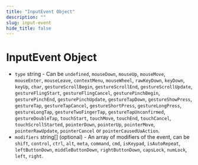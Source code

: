```yaml
---
title: "InputEvent Object"
description: ""
slug: input-event
hide_title: false
---
```


# InputEvent Object

* `type` string - Can be `undefined`, `mouseDown`, `mouseUp`, `mouseMove`,
  `mouseEnter`, `mouseLeave`, `contextMenu`, `mouseWheel`, `rawKeyDown`,
  `keyDown`, `keyUp`, `char`, `gestureScrollBegin`, `gestureScrollEnd`,
  `gestureScrollUpdate`, `gestureFlingStart`, `gestureFlingCancel`,
  `gesturePinchBegin`, `gesturePinchEnd`, `gesturePinchUpdate`,
  `gestureTapDown`, `gestureShowPress`, `gestureTap`, `gestureTapCancel`,
  `gestureShortPress`, `gestureLongPress`, `gestureLongTap`,
  `gestureTwoFingerTap`, `gestureTapUnconfirmed`, `gestureDoubleTap`,
  `touchStart`, `touchMove`, `touchEnd`, `touchCancel`, `touchScrollStarted`,
  `pointerDown`, `pointerUp`, `pointerMove`, `pointerRawUpdate`,
  `pointerCancel` or `pointerCausedUaAction`.
* `modifiers` string[] (optional) - An array of modifiers of the event, can
  be `shift`, `control`, `ctrl`, `alt`, `meta`, `command`, `cmd`, `isKeypad`,
  `isAutoRepeat`, `leftButtonDown`, `middleButtonDown`, `rightButtonDown`,
  `capsLock`, `numLock`, `left`, `right`.
